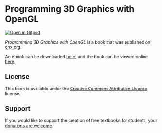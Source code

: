 # Programming 3D Graphics with OpenGL

[![Open in Gitpod](https://gitpod.io/button/open-in-gitpod.svg)](https://gitpod.io/from-referrer/)

_Programming 3D Graphics with OpenGL_ is a book that was published on [cnx.org](https://cnx.org/).

An ebook can be downloaded [here](https://github.com/cnx-user-books/cnxbook-programming-3d-graphics-with-opengl/releases/latest), and the book can be viewed online [here](https://github.com/cnx-user-books/cnxbook-programming-3d-graphics-with-opengl/releases/latest).

## License
This book is available under the [Creative Commons Attribution License](./LICENSE) license.

## Support
If you would like to support the creation of free textbooks for students, your [donations are welcome](https://riceconnect.rice.edu/donation/support-openstax-banner).
